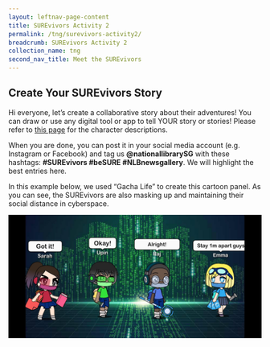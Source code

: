 ```yaml
---
layout: leftnav-page-content
title: SUREvivors Activity 2
permalink: /tng/surevivors-activity2/
breadcrumb: SUREvivors Activity 2
collection_name: tng
second_nav_title: Meet the SUREvivors
---
```


## Create Your SUREvivors Story

Hi everyone, let’s create a collaborative story about their adventures! You can draw or use any digital tool or app to tell YOUR story or stories! Please refer to [this page](/tng/surevivors/) for the character descriptions.

When you are done, you can post it in your social media account (e.g. Instagram or Facebook) and tag us **@nationallibrarySG**  with these hashtags:  **#SUREvivors  #beSURE  #NLBnewsgallery**. We will highlight the best entries here.

In this example below, we used “Gacha Life” to create this cartoon panel.  As you can see, the SUREvivors are also masking up and maintaining their social distance in cyberspace.

![](../images/surevivor-gacha.jpg)



